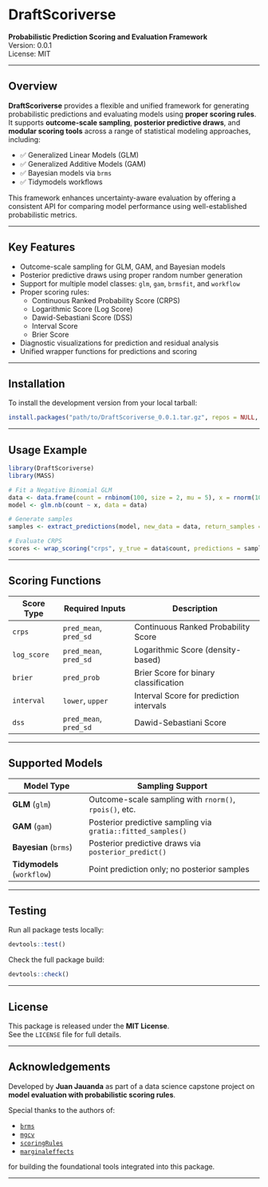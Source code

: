 # DraftScoriverse

**Probabilistic Prediction Scoring and Evaluation Framework**  
Version: 0.0.1   
License: MIT

---

## Overview

**DraftScoriverse** provides a flexible and unified framework for generating probabilistic predictions and evaluating models using **proper scoring rules**. It supports **outcome-scale sampling**, **posterior predictive draws**, and **modular scoring tools** across a range of statistical modeling approaches, including:

- ✅ Generalized Linear Models (GLM)
- ✅ Generalized Additive Models (GAM)
- ✅ Bayesian models via `brms`
- ✅ Tidymodels workflows

This framework enhances uncertainty-aware evaluation by offering a consistent API for comparing model performance using well-established probabilistic metrics.

---

## Key Features

- Outcome-scale sampling for GLM, GAM, and Bayesian models  
- Posterior predictive draws using proper random number generation  
- Support for multiple model classes: `glm`, `gam`, `brmsfit`, and `workflow`  
- Proper scoring rules:
  - Continuous Ranked Probability Score (CRPS)
  - Logarithmic Score (Log Score)
  - Dawid-Sebastiani Score (DSS)
  - Interval Score
  - Brier Score
- Diagnostic visualizations for prediction and residual analysis  
- Unified wrapper functions for predictions and scoring  

---

## Installation

To install the development version from your local tarball:

```r
install.packages("path/to/DraftScoriverse_0.0.1.tar.gz", repos = NULL, type = "source")
```

---

## Usage Example

```r
library(DraftScoriverse)
library(MASS)

# Fit a Negative Binomial GLM
data <- data.frame(count = rnbinom(100, size = 2, mu = 5), x = rnorm(100))
model <- glm.nb(count ~ x, data = data)

# Generate samples
samples <- extract_predictions(model, new_data = data, return_samples = TRUE, n_samples = 100)

# Evaluate CRPS
scores <- wrap_scoring("crps", y_true = data$count, predictions = samples)
```

---

## Scoring Functions

| Score Type    | Required Inputs             | Description                                   |
|---------------|-----------------------------|-----------------------------------------------|
| `crps`        | `pred_mean`, `pred_sd`      | Continuous Ranked Probability Score           |
| `log_score`   | `pred_mean`, `pred_sd`      | Logarithmic Score (density-based)             |
| `brier`       | `pred_prob`                 | Brier Score for binary classification         |
| `interval`    | `lower`, `upper`            | Interval Score for prediction intervals       |
| `dss`         | `pred_mean`, `pred_sd`      | Dawid-Sebastiani Score                        |

---

## Supported Models

| Model Type            | Sampling Support                                          |
|------------------------|----------------------------------------------------------|
| **GLM** (`glm`)        | Outcome-scale sampling with `rnorm()`, `rpois()`, etc.   |
| **GAM** (`gam`)        | Posterior predictive sampling via `gratia::fitted_samples()` |
| **Bayesian** (`brms`)  | Posterior predictive draws via `posterior_predict()`     |
| **Tidymodels** (`workflow`) | Point prediction only; no posterior samples           |

---

## Testing

Run all package tests locally:

```r
devtools::test()
```

Check the full package build:

```r
devtools::check()
```

---

## License

This package is released under the **MIT License**.  
See the `LICENSE` file for full details.

---

## Acknowledgements

Developed by **Juan Jauanda** as part of a data science capstone project on **model evaluation with probabilistic scoring rules**.

Special thanks to the authors of:
- [`brms`](https://cran.r-project.org/package=brms)
- [`mgcv`](https://cran.r-project.org/package=mgcv)
- [`scoringRules`](https://cran.r-project.org/package=scoringRules)
- [`marginaleffects`](https://cran.r-project.org/package=marginaleffects)

for building the foundational tools integrated into this package.

---
